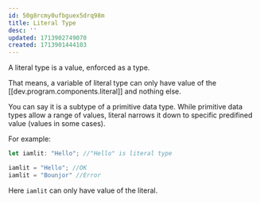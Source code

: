 ```yaml
---
id: 50g8rcmy0ufbguex5drq98m
title: Literal Type
desc: ''
updated: 1713902749070
created: 1713901444103
---
```


A literal type is a value, enforced as a type.

That means, a variable of literal type can only have value of the [[dev.program.components.literal]] and nothing else.

You can say it is a subtype of a primitive data type. While primitive data types allow a range of values, literal narrows it down to specific predifined value (values in some cases).

For example:

```ts
let iamlit: "Hello"; //"Hello" is literal type

iamlit = "Hello"; //OK
iamlit = "Bounjor" //Error
```
Here `iamlit` can only have value of the literal.
